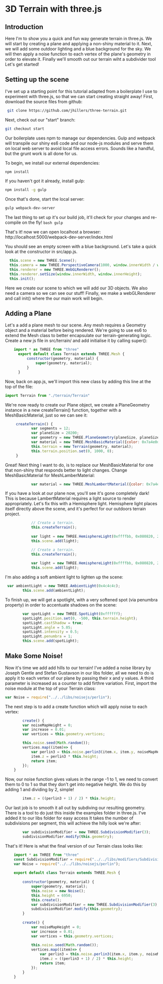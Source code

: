 # 3D Terrain with three.js #
 ## Introduction ##
 Here I'm to show you a quick and fun way generate terrain in three.js. We will start by creating a plane and applying a non-shiny material to it. Next, we will add some outdoor lighting and a blue background for the sky. We will then apply a noise function to each vertex of the plane's geometry in order to elevate it. Finally we'll smooth out our terrain wiht a subdivider tool
Let's get started! 
    
 ## Setting up the scene ##
 I've set up a starting point for this tutorial adapted from a boilerplate I use to experiment with three.js, so that we can start creating straight away! 
  First, download the source files from github: 
  ```bash
   git clone https://github.com/jhillers/three-terrain.git   
  ```
 Next, check out our "start" branch: 
  
  ```bash
  git checkout start  
  ```
  
 Our boilerplate uses npm to manage our dependencies. Gulp and webpack will transpile our shiny es6 code and our node-js modules and serve them on local web server to avoid local file access errors. Sounds like a handful, but the grunt work is all done for us.
 
 To begin, we install our external dependencies: 
 
  ```bash
  npm install  
  ```
   If you haven't got it already, install gulp:
   ```bash
   npm install -g gulp
   ```
  Once that's done, start the local server: 
  
   ```bash
   gulp webpack-dev-server    
   ```
  
  The last thing to set up it's our build job, it'll check for your changes and re-compile on the fly! 
    ```bash
    gulp     
    ```
    
  That's it! now we can open localhost a browser: 
 http://localhost:5000/webpack-dev-server/index.html []()
  
  You should see an empty screen with a blue background. Let's take a quick look at the constructor in src/app.js. 
  ```javascript
    this.scene = new THREE.Scene();
    this.camera = new THREE.PerspectiveCamera(1000, window.innerWidth / window.innerHeight, 200, 20000);
    this.renderer = new THREE.WebGLRenderer();
    this.renderer.setSize(window.innerWidth, window.innerHeight);
    this.init();
  ```                      
           
  Here we create our scene to which we will add our 3D objects. We also need a camera so we can see our stuff! Finally, we make a webGLRenderer and  call init() where the our main work will begin.
  
  ## Adding a Plane ##
  Let's a add a plane mesh to our scene. Any mesh requires a Geometry object and a material before being rendered. We're going to use es6 to extend the Mesh class to better encapsulate our terrain-generating logic. Create a new js file in src/terrain/  and add initialise it by calling super():
   ```javascript
       import * as THREE from "three"
         export default class Terrain extends THREE.Mesh {         
             constructor(geometry, material) {
                 super(geometry, material);
             }
         }
```
 Now, back on app.js, we'll import this new class by adding this line at the top of the file:
  ```javascript
  import Terrain from "./terrain/Terrain"
```
We're now ready to create our Plane object, we create a PlaneGeometry instance in a new createTerrain() function, together with a MeshBasicMaterial, just so we can see it: 
```javascript
     createTerrain() {
            var segments = 12;
            var planeSize = 20200;
            var geometry = new THREE.PlaneGeometry(planeSize, planeSize, segments, segments);
            var material = new THREE.MeshBasicMaterial({color: 0x7a4e0d});
            this.terrain = new Terrain(geometry, material);
            this.terrain.position.set(0, 1000, 0);
     }
```
Great! Next thing I want to do, is to replace our MeshBasicMaterial for one that non-shiny that responds better to light changes. Change MeshBasicMaterial for MeshLamberMaterial: 

```javascript    
            var material = new THREE.MeshLambertMaterial({color: 0x7a4e0d});         
```
            
If you have a look at our plane now, you'll see it's gone completely dark! This is because LambertMaterial requires a light source to render appropriately. Let's fix this with a Hemisphere light.
Hemisphere light places itself directly above the scene, and it's perfect for our outdoors terrain project.
```javascript
            // Create a terrain.
            this.createTerrain();
            
            var light = new THREE.HemisphereLight(0xffffbb, 0x080820, 2);
            this.scene.add(light);
```
```javascript
            // Create a terrain.
            this.createTerrain();
            
            var light = new THREE.HemisphereLight(0xffffbb, 0x080820, 2);
            this.scene.add(light);
``` 
I'm also adding a soft ambient light to lighten up the scene:

```javascript
 var ambientLight = new THREE.AmbientLight(0x4c4c4c);
        this.scene.add(ambientLight);
```
To finish up, we will get a spotlight, with a very softened spot (via penumbra property) in order to accentuate shadows on the scene:
```javascript
        var spotLight = new THREE.SpotLight(0xffffff);
        spotLight.position.set(0, -500, this.terrain.height);
        spotLight.castShadow = true;
        spotLight.angle = 5.05;
        spotLight.intensity = 0.5;
        spotLight.penumbra = 1;
        this.scene.add(spotLight);
```
## Make Some Noise! ##
Now it's time we add add hills to our terrain! I've added a noise library by Joseph Gentle and Stefan Gustavson in our libs folder, all we need to do is apply it to each vertex of our plane by passing their x and y values. A third parameter is increased as a counter to add firthre variation.
First, import the noise module at the top of your Terrain class:
```javascript
var Noise = require("../../libs/noisejs/perlin");
```
The next step is to add a create function which will apply noise to each vertex: 
```javascript
        create() {
        var noiseMapHeight = 0;
        var increase = 0.01;
        var vertices = this.geometry.vertices;

        this.noise.seed(Math.random());
        vertices.map((item)=> {
            var perlin3 = this.noise.perlin3(item.x, item.y, noiseMapHeight += increase);
            item.z = perlin3 * this.height;
            return item;
        });
    }
```
Now, our noise function gives values in the range -1 to 1, we need to convert them to 0 to 1 so that they don't get into negative height. We do this by adding 1 and dividing by 2, simple! 
```javascript
        item.z = ((perlin3 + 1) / 2) * this.height;
```
Our last job is to smooth it all out by subdiving our resulting geometry. There is a tool to do just this inside the examples folder in three.js. I've added it to our libs folder for easy access
It takes the number of subdivisions per segment, this will achieve the hilly look we're after:
```javascript
        var subdivisionModifier = new THREE.SubdivisionModifier(3);
        subdivisionModifier.modify(this.geometry);
```
That's it! Here is what the final version of our Terrain class looks like:

```javascript
    import * as THREE from "three"
    const SubdivisionModifier = require("../../libs/modifiers/SubdivisionModifier")(THREE);
    var Noise = require("../../libs/noisejs/perlin");
    
    export default class Terrain extends THREE.Mesh {
    
        constructor(geometry, material) {
            super(geometry, material);
            this.noise = new Noise();
            this.height = 6950;
            this.create();
            var subdivisionModifier = new THREE.SubdivisionModifier(3);
            subdivisionModifier.modify(this.geometry);
        }
    
        create() {
            var noiseMapHeight = 0;
            var increase = 0.01;
            var vertices = this.geometry.vertices;
    
            this.noise.seed(Math.random());
            vertices.map((item)=> {
                var perlin3 = this.noise.perlin3(item.x, item.y, noiseMapHeight += increase);
                item.z = ((perlin3 + 1) / 2) * this.height;
                return item;
            });
        }
    }
```
